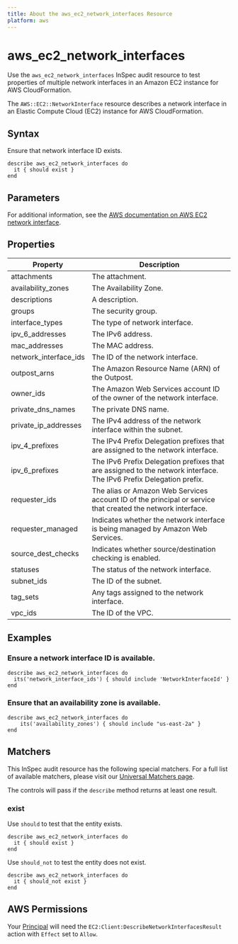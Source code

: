 ```yaml
---
title: About the aws_ec2_network_interfaces Resource
platform: aws
---
```


# aws_ec2_network_interfaces

Use the `aws_ec2_network_interfaces` InSpec audit resource to test properties of multiple network interfaces in an Amazon EC2 instance for AWS CloudFormation.

The `AWS::EC2::NetworkInterface` resource describes a network interface in an Elastic Compute Cloud (EC2) instance for AWS CloudFormation.

## Syntax

Ensure that network interface ID exists.

    describe aws_ec2_network_interfaces do
      it { should exist }
    end

## Parameters

For additional information, see the [AWS documentation on AWS EC2 network interface](https://docs.aws.amazon.com/AWSCloudFormation/latest/UserGuide/aws-resource-ec2-network-interface.html).

## Properties

| Property | Description|
| --- | --- |
| attachments | The attachment. | attachment |
| availability_zones | The Availability Zone. | availability_zone |
| descriptions | A description. | description |
| groups | The security group. | groups |
| interface_types | The type of network interface. | interface_type |
| ipv_6_addresses | The IPv6 address. | ipv_6_addresses |
| mac_addresses | The MAC address. | mac_address |
| network_interface_ids | The ID of the network interface. | network_interface_id |
| outpost_arns | The Amazon Resource Name (ARN) of the Outpost. | outpost_arn |
| owner_ids | The Amazon Web Services account ID of the owner of the network interface. | owner_id |
| private_dns_names | The private DNS name. | private_dns_name |
| private_ip_addresses | The IPv4 address of the network interface within the subnet. | private_ip_address |
| ipv_4_prefixes | The IPv4 Prefix Delegation prefixes that are assigned to the network interface. | ipv_4_prefixes |
| ipv_6_prefixes | The IPv6 Prefix Delegation prefixes that are assigned to the network interface. The IPv6 Prefix Delegation prefix. | ipv_6_prefixes |
| requester_ids | The alias or Amazon Web Services account ID of the principal or service that created the network interface. | requester_id |
| requester_managed | Indicates whether the network interface is being managed by Amazon Web Services. | requester_managed |
| source_dest_checks | Indicates whether source/destination checking is enabled. | source_dest_check |
| statuses | The status of the network interface. | status |
| subnet_ids | The ID of the subnet. | subnet_id |
| tag_sets | Any tags assigned to the network interface. | tag_set |
| vpc_ids | The ID of the VPC. | vpc_id |

## Examples

### Ensure a network interface ID is available.

    describe aws_ec2_network_interfaces do
      its('network_interface_ids') { should include 'NetworkInterfaceId' }
    end

### Ensure that an availability zone is available.

    describe aws_ec2_network_interfaces do
        its('availability_zones') { should include "us-east-2a" }
    end

## Matchers

This InSpec audit resource has the following special matchers. For a full list of available matchers, please visit our [Universal Matchers page](https://www.inspec.io/docs/reference/matchers/).

The controls will pass if the `describe` method returns at least one result.

### exist

Use `should` to test that the entity exists.

    describe aws_ec2_network_interfaces do
      it { should exist }
    end

Use `should_not` to test the entity does not exist.

    describe aws_ec2_network_interfaces do
      it { should_not exist }
    end

## AWS Permissions

Your [Principal](https://docs.aws.amazon.com/IAM/latest/UserGuide/intro-structure.html#intro-structure-principal) will need the `EC2:Client:DescribeNetworkInterfacesResult` action with `Effect` set to `Allow`.
